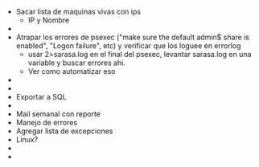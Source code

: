 - Sacar lista de maquinas vivas con ips
	- IP y Nombre
-
- Atrapar los errores de psexec ("make sure the default admin$ share is enabled", "Logon failure", etc) y verificar que los loguee en errorlog
    - usar  2>sarasa.log en el final del psexec, levantar sarasa.log en una variable y buscar errores ahi.
    - Ver como automatizar eso
- 
- 
- Exportar a SQL
- 
- Mail semanal con reporte
- Manejo de errores
- Agregar lista de excepciones
- Linux?
- 
-
